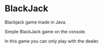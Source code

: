 # BlackJack
Blackjack game made in Java.

Simple BlackJack game on the console.

In this game you can only play with the dealer.
